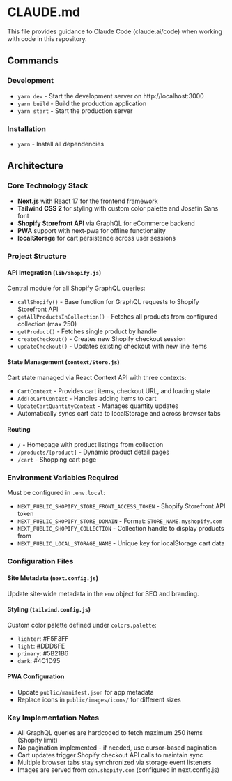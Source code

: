 # CLAUDE.md

This file provides guidance to Claude Code (claude.ai/code) when working with code in this repository.

## Commands

### Development
- `yarn dev` - Start the development server on http://localhost:3000
- `yarn build` - Build the production application
- `yarn start` - Start the production server

### Installation
- `yarn` - Install all dependencies

## Architecture

### Core Technology Stack
- **Next.js** with React 17 for the frontend framework
- **Tailwind CSS 2** for styling with custom color palette and Josefin Sans font
- **Shopify Storefront API** via GraphQL for eCommerce backend
- **PWA** support with next-pwa for offline functionality
- **localStorage** for cart persistence across user sessions

### Project Structure

#### API Integration (`lib/shopify.js`)
Central module for all Shopify GraphQL queries:
- `callShopify()` - Base function for GraphQL requests to Shopify Storefront API
- `getAllProductsInCollection()` - Fetches all products from configured collection (max 250)
- `getProduct()` - Fetches single product by handle
- `createCheckout()` - Creates new Shopify checkout session
- `updateCheckout()` - Updates existing checkout with new line items

#### State Management (`context/Store.js`)
Cart state managed via React Context API with three contexts:
- `CartContext` - Provides cart items, checkout URL, and loading state
- `AddToCartContext` - Handles adding items to cart
- `UpdateCartQuantityContext` - Manages quantity updates
- Automatically syncs cart data to localStorage and across browser tabs

#### Routing
- `/` - Homepage with product listings from collection
- `/products/[product]` - Dynamic product detail pages
- `/cart` - Shopping cart page

### Environment Variables Required
Must be configured in `.env.local`:
- `NEXT_PUBLIC_SHOPIFY_STORE_FRONT_ACCESS_TOKEN` - Shopify Storefront API token
- `NEXT_PUBLIC_SHOPIFY_STORE_DOMAIN` - Format: `STORE_NAME.myshopify.com`
- `NEXT_PUBLIC_SHOPIFY_COLLECTION` - Collection handle to display products from
- `NEXT_PUBLIC_LOCAL_STORAGE_NAME` - Unique key for localStorage cart data

### Configuration Files

#### Site Metadata (`next.config.js`)
Update site-wide metadata in the `env` object for SEO and branding.

#### Styling (`tailwind.config.js`)
Custom color palette defined under `colors.palette`:
- `lighter`: #F5F3FF
- `light`: #DDD6FE  
- `primary`: #5B21B6
- `dark`: #4C1D95

#### PWA Configuration
- Update `public/manifest.json` for app metadata
- Replace icons in `public/images/icons/` for different sizes

### Key Implementation Notes
- All GraphQL queries are hardcoded to fetch maximum 250 items (Shopify limit)
- No pagination implemented - if needed, use cursor-based pagination
- Cart updates trigger Shopify checkout API calls to maintain sync
- Multiple browser tabs stay synchronized via storage event listeners
- Images are served from `cdn.shopify.com` (configured in next.config.js)
